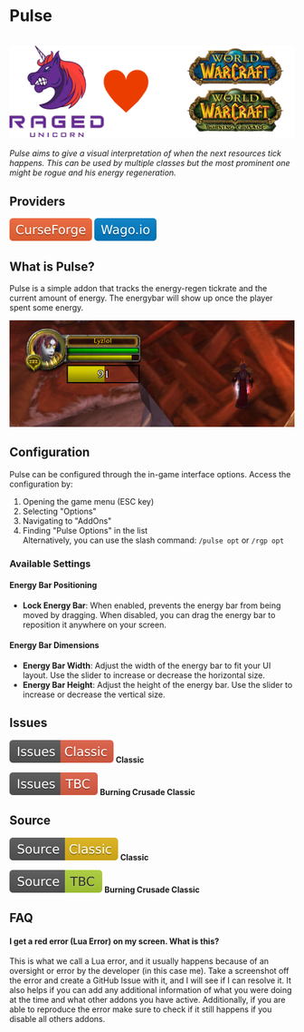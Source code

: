 # Pulse
&nbsp;  
![](https://raw.githubusercontent.com/RagedUnicorn/wow-pulse-meta/master/assets/ragedunicorn_love_classic_and_tbc.png)
&nbsp;  
_Pulse aims to give a visual interpretation of when the next resources tick happens. This can be used by multiple classes but the most prominent one might be rogue and his energy regeneration._

## Providers

[![](https://raw.githubusercontent.com/RagedUnicorn/wow-pulse-meta/master/assets/curseforge.svg)](https://www.curseforge.com/wow/addons/pulse)
[![](https://raw.githubusercontent.com/RagedUnicorn/wow-pulse-meta/master/assets/wago.svg)](https://addons.wago.io/addons/pulse)

## What is Pulse?

Pulse is a simple addon that tracks the energy-regen tickrate and the current amount of energy. The energybar will show up once the player spent some energy.

![](https://raw.githubusercontent.com/RagedUnicorn/wow-pulse-meta/master/assets/pulse_example.png)

## Configuration

Pulse can be configured through the in-game interface options. Access the configuration by:

1. Opening the game menu (ESC key)
2. Selecting "Options"
3. Navigating to "AddOns"
4. Finding "Pulse Options" in the list
&nbsp;  
Alternatively, you can use the slash command: `/pulse opt` or `/rgp opt`

### Available Settings

#### Energy Bar Positioning
- **Lock Energy Bar**: When enabled, prevents the energy bar from being moved by dragging. When disabled, you can drag the energy bar to reposition it anywhere on your screen.

#### Energy Bar Dimensions
- **Energy Bar Width**: Adjust the width of the energy bar to fit your UI layout. Use the slider to increase or decrease the horizontal size.
- **Energy Bar Height**: Adjust the height of the energy bar. Use the slider to increase or decrease the vertical size.

## Issues

[![](https://raw.githubusercontent.com/RagedUnicorn/wow-pulse-meta/master/assets/issues_classic.svg)](https://github.com/RagedUnicorn/wow-classic-pulse/issues) **Classic**

[![](https://raw.githubusercontent.com/RagedUnicorn/wow-pulse-meta/master/assets/issues_bcc.svg)](https://github.com/RagedUnicorn/wow-bcc-pulse/issues) **Burning Crusade Classic**

## Source

[![](https://raw.githubusercontent.com/RagedUnicorn/wow-pulse-meta/master/assets/source_classic.svg)](https://github.com/RagedUnicorn/wow-classic-pulse) **Classic**

[![](https://raw.githubusercontent.com/RagedUnicorn/wow-pulse-meta/master/assets/source_bcc.svg)](https://github.com/RagedUnicorn/wow-bcc-pulse) **Burning Crusade Classic**

## FAQ

#### I get a red error (Lua Error) on my screen. What is this?

This is what we call a Lua error, and it usually happens because of an oversight or error by the developer (in this case me). Take a screenshot off the error and create a GitHub Issue with it, and I will see if I can resolve it. It also helps if you can add any additional information of what you were doing at the time and what other addons you have active. Additionally, if you are able to reproduce the error make sure to check if it still happens if you disable all others addons.
